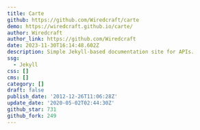 ```yaml
---
title: Carte
github: https://github.com/Wiredcraft/carte
demo: https://wiredcraft.github.io/carte/
author: Wiredcraft
author_link: https://github.com/Wiredcraft
date: 2023-11-30T16:14:48.602Z
description: Simple Jekyll-based documentation site for APIs.
ssg:
  - Jekyll
css: []
cms: []
category: []
draft: false
publish_date: '2012-12-26T11:06:28Z'
update_date: '2020-05-02T02:44:30Z'
github_star: 731
github_fork: 249
---
```

